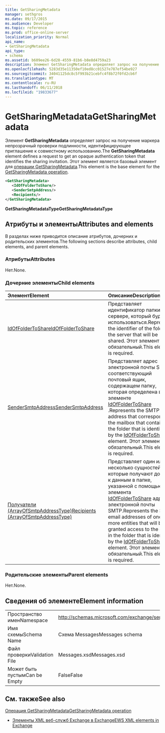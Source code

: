 ```yaml
---
title: GetSharingMetadata
manager: sethgros
ms.date: 09/17/2015
ms.audience: Developer
ms.topic: reference
ms.prod: office-online-server
localization_priority: Normal
api_name:
- GetSharingMetadata
api_type:
- schema
ms.assetid: b609ee26-6d28-4559-81b6-b8e8d4759a23
description: Элемент GetSharingMetadata определяет запрос на получение маркера непрозрачный проверки подлинности, идентифицирующее приглашение к совместному использованию. Этот элемент является базовый элемент для операции GetSharingMetadata.
ms.openlocfilehash: 5283d35e11350ef10ed8cc01527e787ef54be927
ms.sourcegitcommit: 34041125dc8c5f993b21cebfc4f8b72f0fd2cb6f
ms.translationtype: MT
ms.contentlocale: ru-RU
ms.lasthandoff: 06/11/2018
ms.locfileid: "19833677"
---
```

# <a name="getsharingmetadata"></a><span data-ttu-id="fc346-104">GetSharingMetadata</span><span class="sxs-lookup"><span data-stu-id="fc346-104">GetSharingMetadata</span></span>

<span data-ttu-id="fc346-105">Элемент **GetSharingMetadata** определяет запрос на получение маркера непрозрачный проверки подлинности, идентифицирующее приглашение к совместному использованию.</span><span class="sxs-lookup"><span data-stu-id="fc346-105">The **GetSharingMetadata** element defines a request to get an opaque authentication token that identifies the sharing invitation.</span></span> <span data-ttu-id="fc346-106">Этот элемент является базовый элемент для [операции GetSharingMetadata](getsharingmetadata-operation.md).</span><span class="sxs-lookup"><span data-stu-id="fc346-106">This element is the base element for the [GetSharingMetadata operation](getsharingmetadata-operation.md).</span></span>
  
```XML
<GetSharingMetadata>
   <IdOfFolderToShare/>
   <SenderSmtpAddress/>
   <Recipients/>
</GetSharingMetadata>
```

 <span data-ttu-id="fc346-107">**GetSharingMetadataType**</span><span class="sxs-lookup"><span data-stu-id="fc346-107">**GetSharingMetadataType**</span></span>
## <a name="attributes-and-elements"></a><span data-ttu-id="fc346-108">Атрибуты и элементы</span><span class="sxs-lookup"><span data-stu-id="fc346-108">Attributes and elements</span></span>

<span data-ttu-id="fc346-109">В разделах ниже приводится описание атрибутов, дочерних и родительских элементов.</span><span class="sxs-lookup"><span data-stu-id="fc346-109">The following sections describe attributes, child elements, and parent elements.</span></span>
  
### <a name="attributes"></a><span data-ttu-id="fc346-110">Атрибуты</span><span class="sxs-lookup"><span data-stu-id="fc346-110">Attributes</span></span>

<span data-ttu-id="fc346-111">Нет.</span><span class="sxs-lookup"><span data-stu-id="fc346-111">None.</span></span>
  
### <a name="child-elements"></a><span data-ttu-id="fc346-112">Дочерние элементы</span><span class="sxs-lookup"><span data-stu-id="fc346-112">Child elements</span></span>

|<span data-ttu-id="fc346-113">**Элемент**</span><span class="sxs-lookup"><span data-stu-id="fc346-113">**Element**</span></span>|<span data-ttu-id="fc346-114">**Описание**</span><span class="sxs-lookup"><span data-stu-id="fc346-114">**Description**</span></span>|
|:-----|:-----|
|[<span data-ttu-id="fc346-115">IdOfFolderToShare</span><span class="sxs-lookup"><span data-stu-id="fc346-115">IdOfFolderToShare</span></span>](idoffoldertoshare.md) <br/> |<span data-ttu-id="fc346-116">Представляет идентификатор папки на сервере, который будет использоваться.</span><span class="sxs-lookup"><span data-stu-id="fc346-116">Represents the identifier of the folder on the server that will be shared.</span></span> <span data-ttu-id="fc346-117">Этот элемент обязательный.</span><span class="sxs-lookup"><span data-stu-id="fc346-117">This element is required.</span></span>  <br/> |
|[<span data-ttu-id="fc346-118">SenderSmtpAddress</span><span class="sxs-lookup"><span data-stu-id="fc346-118">SenderSmtpAddress</span></span>](sendersmtpaddress.md) <br/> |<span data-ttu-id="fc346-119">Представляет адрес электронной почты SMTP, соответствующий почтовый ящик, содержащем папку, которая определена в элементе [IdOfFolderToShare](idoffoldertoshare.md) .</span><span class="sxs-lookup"><span data-stu-id="fc346-119">Represents the SMTP email address that corresponds to the mailbox that contains the folder that is identified by the [IdOfFolderToShare](idoffoldertoshare.md) element.</span></span> <span data-ttu-id="fc346-120">Этот элемент обязательный.</span><span class="sxs-lookup"><span data-stu-id="fc346-120">This element is required.</span></span>  <br/> |
|[<span data-ttu-id="fc346-121">Получатели (ArrayOfSmtpAddressType)</span><span class="sxs-lookup"><span data-stu-id="fc346-121">Recipients (ArrayOfSmtpAddressType)</span></span>](recipients-arrayofsmtpaddresstype.md) <br/> |<span data-ttu-id="fc346-122">Представляет один или несколько сущностей, которые получают доступ к данным в папке, указанной с помощью элемента [IdOfFolderToShare](idoffoldertoshare.md) адреса электронной почты SMTP.</span><span class="sxs-lookup"><span data-stu-id="fc346-122">Represents the SMTP email addresses of one or more entities that will be granted access to the data in the folder that is identified by the [IdOfFolderToShare](idoffoldertoshare.md) element.</span></span> <span data-ttu-id="fc346-123">Этот элемент обязательный.</span><span class="sxs-lookup"><span data-stu-id="fc346-123">This element is required.</span></span>  <br/> |
   
### <a name="parent-elements"></a><span data-ttu-id="fc346-124">Родительские элементы</span><span class="sxs-lookup"><span data-stu-id="fc346-124">Parent elements</span></span>

<span data-ttu-id="fc346-125">Нет.</span><span class="sxs-lookup"><span data-stu-id="fc346-125">None.</span></span>
  
## <a name="element-information"></a><span data-ttu-id="fc346-126">Сведения об элементе</span><span class="sxs-lookup"><span data-stu-id="fc346-126">Element information</span></span>

|||
|:-----|:-----|
|<span data-ttu-id="fc346-127">Пространство имен</span><span class="sxs-lookup"><span data-stu-id="fc346-127">Namespace</span></span>  <br/> |http://schemas.microsoft.com/exchange/services/2006/messages  <br/> |
|<span data-ttu-id="fc346-128">Имя схемы</span><span class="sxs-lookup"><span data-stu-id="fc346-128">Schema Name</span></span>  <br/> |<span data-ttu-id="fc346-129">Схема Messages</span><span class="sxs-lookup"><span data-stu-id="fc346-129">Messages schema</span></span>  <br/> |
|<span data-ttu-id="fc346-130">Файл проверки</span><span class="sxs-lookup"><span data-stu-id="fc346-130">Validation File</span></span>  <br/> |<span data-ttu-id="fc346-131">Messages.xsd</span><span class="sxs-lookup"><span data-stu-id="fc346-131">Messages.xsd</span></span>  <br/> |
|<span data-ttu-id="fc346-132">Может быть пустым</span><span class="sxs-lookup"><span data-stu-id="fc346-132">Can be Empty</span></span>  <br/> |<span data-ttu-id="fc346-133">False</span><span class="sxs-lookup"><span data-stu-id="fc346-133">False</span></span>  <br/> |
   
## <a name="see-also"></a><span data-ttu-id="fc346-134">См. также</span><span class="sxs-lookup"><span data-stu-id="fc346-134">See also</span></span>



[<span data-ttu-id="fc346-135">Операция GetSharingMetadata</span><span class="sxs-lookup"><span data-stu-id="fc346-135">GetSharingMetadata operation</span></span>](getsharingmetadata-operation.md)


- [<span data-ttu-id="fc346-136">Элементы XML веб-служб Exchange в Exchange</span><span class="sxs-lookup"><span data-stu-id="fc346-136">EWS XML elements in Exchange</span></span>](ews-xml-elements-in-exchange.md)

